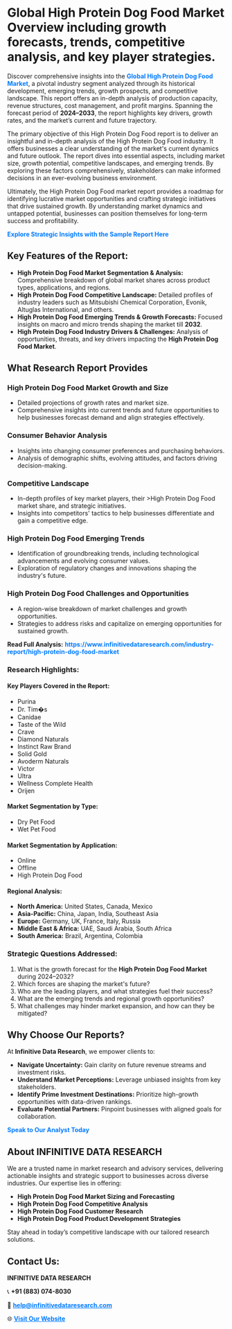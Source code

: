<h1>Global High Protein Dog Food Market Overview including growth forecasts, trends, competitive analysis, and key player strategies.</h1>
<p>
Discover comprehensive insights into the 
<a href="https://www.infinitivedataresearch.com/industry-report/high-protein-dog-food-market" rel="dofollow" style="color: #007BFF; text-decoration: none;"><strong>Global High Protein Dog Food Market</strong></a>, a pivotal industry segment analyzed through its historical development, emerging trends, growth prospects, and competitive landscape. This report offers an in-depth analysis of production capacity, revenue structures, cost management, and profit margins. Spanning the forecast period of <strong>2024–2033</strong>, the report highlights key drivers, growth rates, and the market’s current and future trajectory.
</p>
<p>
The primary objective of this High Protein Dog Food report is to deliver an insightful and in-depth analysis of the High Protein Dog Food industry. It offers businesses a clear understanding of the market's current dynamics and future outlook. The report dives into essential aspects, including market size, growth potential, competitive landscapes, and emerging trends. By exploring these factors comprehensively, stakeholders can make informed decisions in an ever-evolving business environment.
</p>
<p>
Ultimately, the High Protein Dog Food market report provides a roadmap for identifying lucrative market opportunities and crafting strategic initiatives that drive sustained growth. By understanding market dynamics and untapped potential, businesses can position themselves for long-term success and profitability.
</p>
<p>
<a href="https://www.infinitivedataresearch.com/request-sample/reportId=111285" style="color: #007BFF; text-decoration: none;"><strong>Explore Strategic Insights with the Sample Report Here</strong></a>
</p>

<h2>Key Features of the Report:</h2>
<ul>
<li><strong>High Protein Dog Food Market Segmentation & Analysis:</strong> Comprehensive breakdown of global market shares across product types, applications, and regions.</li>
<li><strong>High Protein Dog Food Competitive Landscape:</strong> Detailed profiles of industry leaders such as Mitsubishi Chemical Corporation, Evonik, Altuglas International, and others.</li>
<li><strong>High Protein Dog Food Emerging Trends & Growth Forecasts:</strong> Focused insights on macro and micro trends shaping the market till <strong>2032</strong>.</li>
<li><strong>High Protein Dog Food Industry Drivers & Challenges:</strong> Analysis of opportunities, threats, and key drivers impacting the <strong>High Protein Dog Food Market</strong>.</li>
</ul>

<h2>What Research Report Provides</h2>
<h3>High Protein Dog Food Market Growth and Size</h3>
<ul>
<li>Detailed projections of growth rates and market size.</li>
<li>Comprehensive insights into current trends and future opportunities to help businesses forecast demand and align strategies effectively.</li>
</ul>

<h3>Consumer Behavior Analysis</h3>
<ul>
<li>Insights into changing consumer preferences and purchasing behaviors.</li>
<li>Analysis of demographic shifts, evolving attitudes, and factors driving decision-making.</li>
</ul>

<h3>Competitive Landscape</h3>
<ul>
<li>In-depth profiles of key market players, their >High Protein Dog Food market share, and strategic initiatives.</li>
<li>Insights into competitors' tactics to help businesses differentiate and gain a competitive edge.</li>
</ul>

<h3>High Protein Dog Food Emerging Trends</h3>
<ul>
<li>Identification of groundbreaking trends, including technological advancements and evolving consumer values.</li>
<li>Exploration of regulatory changes and innovations shaping the industry's future.</li>
</ul>

<h3>High Protein Dog Food Challenges and Opportunities</h3>
<ul>
<li>A region-wise breakdown of market challenges and growth opportunities.</li>
<li>Strategies to address risks and capitalize on emerging opportunities for sustained growth.</li>
</ul>
<p><strong>Read Full Analysis:</strong> <a href="https://www.infinitivedataresearch.com/industry-report/high-protein-dog-food-market" rel="dofollow" style="color: #007BFF; text-decoration: none;"><strong>https://www.infinitivedataresearch.com/industry-report/high-protein-dog-food-market</strong></a></p>
<h3>Research Highlights:</h3>
<h4>Key Players Covered in the Report:</h4>
<ul><li>Purina</li><li>Dr. Tim�s</li><li>Canidae</li><li>Taste of the Wild</li><li>Crave</li><li>Diamond Naturals</li><li>Instinct Raw Brand</li><li>Solid Gold</li><li>Avoderm Naturals</li><li>Victor</li><li>Ultra</li><li>Wellness Complete Health</li><li>Orijen</li></ul>
<h4>Market Segmentation by Type:</h4>
<ul><li>Dry Pet Food</li><li>Wet Pet Food</li></ul>
<h4>Market Segmentation by Application:</h4>
<ul><li>Online</li><li>Offline</li><li>High Protein Dog Food</li></ul>

<h4>Regional Analysis:</h4>
<ul>
<li><strong>North America:</strong> United States, Canada, Mexico</li>
<li><strong>Asia-Pacific:</strong> China, Japan, India, Southeast Asia</li>
<li><strong>Europe:</strong> Germany, UK, France, Italy, Russia</li>
<li><strong>Middle East & Africa:</strong> UAE, Saudi Arabia, South Africa</li>
<li><strong>South America:</strong> Brazil, Argentina, Colombia</li>
</ul>

<h3>Strategic Questions Addressed:</h3>
<ol>
<li>What is the growth forecast for the <strong>High Protein Dog Food Market</strong> during 2024–2032?</li>
<li>Which forces are shaping the market's future?</li>
<li>Who are the leading players, and what strategies fuel their success?</li>
<li>What are the emerging trends and regional growth opportunities?</li>
<li>What challenges may hinder market expansion, and how can they be mitigated?</li>
</ol>

<h2>Why Choose Our Reports?</h2>
<p>At <strong>Infinitive Data Research</strong>, we empower clients to:</p>
<ul>
<li><strong>Navigate Uncertainty:</strong> Gain clarity on future revenue streams and investment risks.</li>
<li><strong>Understand Market Perceptions:</strong> Leverage unbiased insights from key stakeholders.</li>
<li><strong>Identify Prime Investment Destinations:</strong> Prioritize high-growth opportunities with data-driven rankings.</li>
<li><strong>Evaluate Potential Partners:</strong> Pinpoint businesses with aligned goals for collaboration.</li>
</ul>
<p><a href="https://www.infinitivedataresearch.com/industry-report/high-protein-dog-food-market" rel="dofollow" style="color: #007BFF; text-decoration: none;"><strong>Speak to Our Analyst Today</strong></a></p>

<h2>About INFINITIVE DATA RESEARCH</h2>
<p>We are a trusted name in market research and advisory services, delivering actionable insights and strategic support to businesses across diverse industries. Our expertise lies in offering:</p>
<ul>
<li><strong>High Protein Dog Food Market Sizing and Forecasting</strong></li>
<li><strong>High Protein Dog Food Competitive Analysis</strong></li>
<li><strong>High Protein Dog Food Customer Research</strong></li>
<li><strong>High Protein Dog Food Product Development Strategies</strong></li>
</ul>
<p>Stay ahead in today’s competitive landscape with our tailored research solutions.</p>

<h2>Contact Us:</h2>
<p><strong>INFINITIVE DATA RESEARCH</strong></p>
<p>📞 <strong>+91 (883) 074-8030</strong></p>
<p>📧 <strong><a href="mailto:help@infinitivedataresearch.com" style="color: #007BFF;">help@infinitivedataresearch.com</a></strong></p>
<p>🌐 <strong><a href="https://www.infinitivedataresearch.com" rel="dofollow" style="color: #007BFF;">Visit Our Website</a></strong></p>